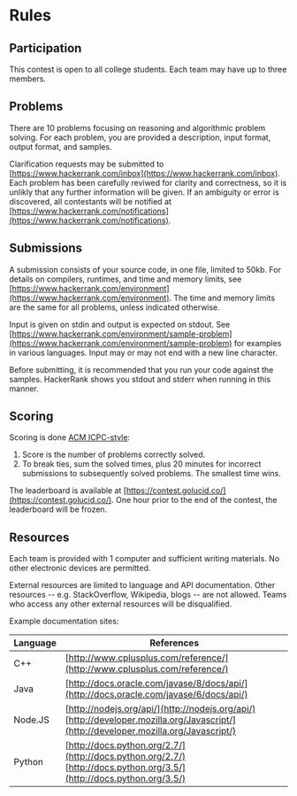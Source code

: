 # Rules

## Participation

This contest is open to all college students. Each team may have up to three members.

## Problems

There are 10 problems focusing on reasoning and algorithmic problem solving. For each problem, you are provided a description, input format, output format, and samples.

Clarification requests may be submitted to [https://www.hackerrank.com/inbox](https://www.hackerrank.com/inbox). Each problem has been carefully reviwed for clarity and correctness, so it is unlikly that any further information will be given. If an ambiguity or error is discovered, all contestants will be notified at [https://www.hackerrank.com/notifications](https://www.hackerrank.com/notifications).

## Submissions

A submission consists of your source code, in one file, limited to 50kb. For details on compilers, runtimes, and time and memory limits, see [https://www.hackerrank.com/environment](https://www.hackerrank.com/environment). The time and memory limits are the same for all problems, unless indicated otherwise.

Input is given on stdin and output is expected on stdout. See  [https://www.hackerrank.com/environment/sample-problem](https://www.hackerrank.com/environment/sample-problem) for examples in various languages. Input may or may not end with a new line character.

Before submitting, it is recommended that you run your code against the samples. HackerRank shows you stdout and stderr when running in this manner.

## Scoring

Scoring is done [ACM ICPC-style](https://icpc.baylor.edu/regionals/rules):

1. Score is the number of problems correctly solved.
1. To break ties, sum the solved times, plus 20 minutes for incorrect submissions to subsequently solved problems. The smallest time wins.

The leaderboard is available at  [https://contest.golucid.co/](https://contest.golucid.co/). One hour prior to the end of the contest, the leaderboard will be frozen.

## Resources

Each team is provided with 1 computer and sufficient writing materials. No other electronic devices are permitted.

External resources are limited to language and API documentation. Other resources -- e.g. StackOverflow, Wikipedia, blogs -- are not allowed. Teams who access any other external resources will be disqualified.

Example documentation sites:

| Language | References |
| -------- | ---------- |
| C++ | [http://www.cplusplus.com/reference/](http://www.cplusplus.com/reference/) |
| Java | [http://docs.oracle.com/javase/8/docs/api/](http://docs.oracle.com/javase/6/docs/api/) |
| Node.JS | [http://nodejs.org/api/](http://nodejs.org/api/) <br> [http://developer.mozilla.org/Javascript/](http://developer.mozilla.org/Javascript/) |
| Python | [http://docs.python.org/2.7/](http://docs.python.org/2.7/) <br> [http://docs.python.org/3.5/](http://docs.python.org/3.5/) |
